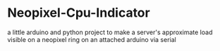 # Neopixel-Cpu-Indicator
a little arduino and python project to make a server's approximate load visible on a neopixel ring on an attached arduino via serial
